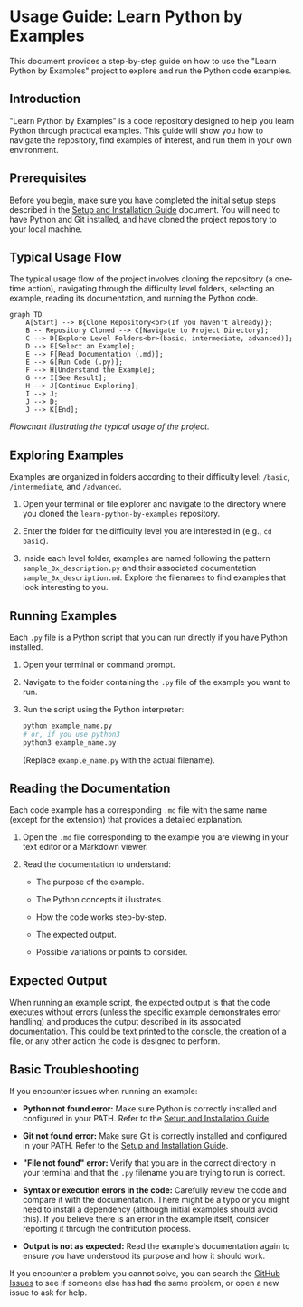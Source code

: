 # Usage Guide: Learn Python by Examples

This document provides a step-by-step guide on how to use the "Learn Python by Examples" project to explore and run the Python code examples.

## Introduction

"Learn Python by Examples" is a code repository designed to help you learn Python through practical examples. This guide will show you how to navigate the repository, find examples of interest, and run them in your own environment.

## Prerequisites

Before you begin, make sure you have completed the initial setup steps described in the [Setup and Installation Guide](setup_and_installation.md) document. You will need to have Python and Git installed, and have cloned the project repository to your local machine.

## Typical Usage Flow

The typical usage flow of the project involves cloning the repository (a one-time action), navigating through the difficulty level folders, selecting an example, reading its documentation, and running the Python code.

```mermaid
graph TD
    A[Start] --> B{Clone Repository<br>(If you haven't already)};
    B -- Repository Cloned --> C[Navigate to Project Directory];
    C --> D[Explore Level Folders<br>(basic, intermediate, advanced)];
    D --> E[Select an Example];
    E --> F[Read Documentation (.md)];
    E --> G[Run Code (.py)];
    F --> H[Understand the Example];
    G --> I[See Result];
    H --> J[Continue Exploring];
    I --> J;
    J --> D;
    J --> K[End];

```

_Flowchart illustrating the typical usage of the project._

## Exploring Examples

Examples are organized in folders according to their difficulty level: `/basic`, `/intermediate`, and `/advanced`.

1. Open your terminal or file explorer and navigate to the directory where you cloned the `learn-python-by-examples` repository.

2. Enter the folder for the difficulty level you are interested in (e.g., `cd basic`).

3. Inside each level folder, examples are named following the pattern `sample_0x_description.py` and their associated documentation `sample_0x_description.md`. Explore the filenames to find examples that look interesting to you.

## Running Examples

Each `.py` file is a Python script that you can run directly if you have Python installed.

1. Open your terminal or command prompt.

2. Navigate to the folder containing the `.py` file of the example you want to run.

3. Run the script using the Python interpreter:

   ```bash
   python example_name.py
   # or, if you use python3
   python3 example_name.py

   ```

   (Replace `example_name.py` with the actual filename).

## Reading the Documentation

Each code example has a corresponding `.md` file with the same name (except for the extension) that provides a detailed explanation.

1. Open the `.md` file corresponding to the example you are viewing in your text editor or a Markdown viewer.

2. Read the documentation to understand:

   - The purpose of the example.

   - The Python concepts it illustrates.

   - How the code works step-by-step.

   - The expected output.

   - Possible variations or points to consider.

## Expected Output

When running an example script, the expected output is that the code executes without errors (unless the specific example demonstrates error handling) and produces the output described in its associated documentation. This could be text printed to the console, the creation of a file, or any other action the code is designed to perform.

## Basic Troubleshooting

If you encounter issues when running an example:

- **Python not found error:** Make sure Python is correctly installed and configured in your PATH. Refer to the [Setup and Installation Guide](setup_and_installation.md).

- **Git not found error:** Make sure Git is correctly installed and configured in your PATH. Refer to the [Setup and Installation Guide](setup_and_installation.md).

- **"File not found" error:** Verify that you are in the correct directory in your terminal and that the `.py` filename you are trying to run is correct.

- **Syntax or execution errors in the code:** Carefully review the code and compare it with the documentation. There might be a typo or you might need to install a dependency (although initial examples should avoid this). If you believe there is an error in the example itself, consider reporting it through the contribution process.

- **Output is not as expected:** Read the example's documentation again to ensure you have understood its purpose and how it should work.

If you encounter a problem you cannot solve, you can search the [GitHub Issues](https://github.com/seyerjo/learn-python-by-examples/issues) to see if someone else has had the same problem, or open a new issue to ask for help.
